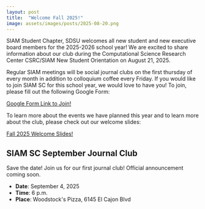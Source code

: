 ```yaml
---
layout: post
title:  "Welcome Fall 2025!"
image: assets/images/posts/2025-08-20.png
---
```


SIAM Student Chapter, SDSU welcomes all new student and new executive board members for the 2025-2026 school year! We are excited to share information about our club during the Computational Science Research Center CSRC/SIAM New Student Orientation on August 21, 2025. 

Regular SIAM meetings will be social journal clubs on the first thursday of every month in addition to colloquium coffee every Friday. If you would like to join SIAM SC for this school year, we would love to have you! To join, please fill out the following Google Form:

[Google Form Link to Join!](https://docs.google.com/forms/d/e/1FAIpQLSddd_wQ5CzpuDHbO73epnjn9Dix_y4sCFjoAL-iArUeZipmEw/viewform)

To learn more about the events we have planned this year and to learn more about the club, please check out our welcome slides:

[Fall 2025 Welcome Slides!](https://docs.google.com/presentation/d/1juekXhR8FWMkP2t54OrfkB4kjmTZTYJt4v6ABQiMa2g/edit?slide=id.g3643de84529_2_50#slide=id.g3643de84529_2_50)

## SIAM SC September Journal Club

Save the date! Join us for our first journal club! Official announcement coming soon. 

- __Date__:   September 4, 2025
- __Time__:   6 p.m.
- __Place__:  Woodstock's Pizza, 6145 El Cajon Blvd